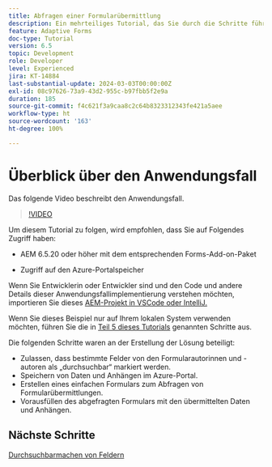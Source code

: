 ```yaml
---
title: Abfragen einer Formularübermittlung
description: Ein mehrteiliges Tutorial, das Sie durch die Schritte führt, die beim Abfragen von im Azure-Portal gespeicherten Formularübermittlungen erforderlich sind.
feature: Adaptive Forms
doc-type: Tutorial
version: 6.5
topic: Development
role: Developer
level: Experienced
jira: KT-14884
last-substantial-update: 2024-03-03T00:00:00Z
exl-id: 08c97626-73a9-43d2-955c-b97fbb5f2e9a
duration: 185
source-git-commit: f4c621f3a9caa8c2c64b8323312343fe421a5aee
workflow-type: ht
source-wordcount: '163'
ht-degree: 100%

---
```


# Überblick über den Anwendungsfall

Das folgende Video beschreibt den Anwendungsfall.

>[!VIDEO](https://video.tv.adobe.com/v/3427096?learn=on)


Um diesem Tutorial zu folgen, wird empfohlen, dass Sie auf Folgendes Zugriff haben:

* AEM 6.5.20 oder höher mit dem entsprechenden Forms-Add-on-Paket

* Zugriff auf den Azure-Portalspeicher



Wenn Sie Entwicklerin oder Entwickler sind und den Code und andere Details dieser Anwendungsfallimplementierung verstehen möchten, importieren Sie dieses [AEM-Projekt in VSCode oder IntelliJ.](assets/azuredemoproject.zip)

Wenn Sie dieses Beispiel nur auf Ihrem lokalen System verwenden möchten, führen Sie die in [Teil 5 dieses Tutorials](./part5.md) genannten Schritte aus.

Die folgenden Schritte waren an der Erstellung der Lösung beteiligt:

* Zulassen, dass bestimmte Felder von den Formularautorinnen und -autoren als „durchsuchbar“ markiert werden.
* Speichern von Daten und Anhängen im Azure-Portal.
* Erstellen eines einfachen Formulars zum Abfragen von Formularübermittlungen.
* Vorausfüllen des abgefragten Formulars mit den übermittelten Daten und Anhängen.

## Nächste Schritte

[Durchsuchbarmachen von Feldern](./part1.md)
